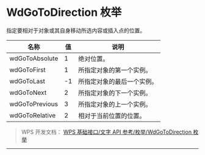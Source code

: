 # WdGoToDirection 枚举

指定要相对于对象或其自身移动所选内容或插入点的位置。

| 名称           | 值  | 说明                       |
|----------------|-----|----------------------------|
| wdGoToAbsolute | 1   | 绝对位置。                 |
| wdGoToFirst    | 1   | 所指定对象的第一个实例。   |
| wdGoToLast     | -1  | 所指定对象的最后一个实例。 |
| wdGoToNext     | 2   | 所指定对象的下一个实例。   |
| wdGoToPrevious | 3   | 所指定对象的上一个实例。   |
| wdGoToRelative | 2   | 相对于当前位置的位置。     |

> WPS 开发文档： [WPS 基础接口/文字 API 参考/枚举/WdGoToDirection 枚举](https://qn.cache.wpscdn.cn/encs/doc/office_v19/topics/WPS%20%E5%9F%BA%E7%A1%80%E6%8E%A5%E5%8F%A3/%E6%96%87%E5%AD%97%20API%20%E5%8F%82%E8%80%83/%E6%9E%9A%E4%B8%BE/WdGoToDirection%20%E6%9E%9A%E4%B8%BE.html)

------------------------------------------------------------------------
